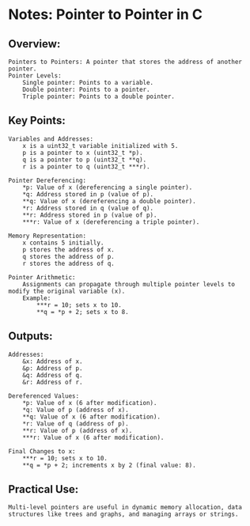 # Notes: Pointer to Pointer in C

## Overview:

    Pointers to Pointers: A pointer that stores the address of another pointer.
    Pointer Levels:
        Single pointer: Points to a variable.
        Double pointer: Points to a pointer.
        Triple pointer: Points to a double pointer.

## Key Points:

    Variables and Addresses:
        x is a uint32_t variable initialized with 5.
        p is a pointer to x (uint32_t *p).
        q is a pointer to p (uint32_t **q).
        r is a pointer to q (uint32_t ***r).

    Pointer Dereferencing:
        *p: Value of x (dereferencing a single pointer).
        *q: Address stored in p (value of p).
        **q: Value of x (dereferencing a double pointer).
        *r: Address stored in q (value of q).
        **r: Address stored in p (value of p).
        ***r: Value of x (dereferencing a triple pointer).

    Memory Representation:
        x contains 5 initially.
        p stores the address of x.
        q stores the address of p.
        r stores the address of q.

    Pointer Arithmetic:
        Assignments can propagate through multiple pointer levels to modify the original variable (x).
        Example:
            ***r = 10; sets x to 10.
            **q = *p + 2; sets x to 8.

## Outputs:

    Addresses:
        &x: Address of x.
        &p: Address of p.
        &q: Address of q.
        &r: Address of r.

    Dereferenced Values:
        *p: Value of x (6 after modification).
        *q: Value of p (address of x).
        **q: Value of x (6 after modification).
        *r: Value of q (address of p).
        **r: Value of p (address of x).
        ***r: Value of x (6 after modification).

    Final Changes to x:
        ***r = 10; sets x to 10.
        **q = *p + 2; increments x by 2 (final value: 8).

## Practical Use:

    Multi-level pointers are useful in dynamic memory allocation, data structures like trees and graphs, and managing arrays or strings.